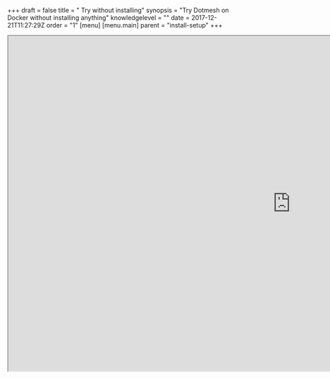 +++
draft = false
title = " Try without installing"
synopsis = "Try Dotmesh on Docker without installing anything"
knowledgelevel = ""
date = 2017-12-21T11:27:29Z
order = "1"
[menu]
  [menu.main]
    parent = "install-setup"
+++

<iframe style="height:760px; width:1280px;" src="https://katacoda.com/dotmesh/scenarios/deploying-dotmesh-docker" id="kata"></iframe>
